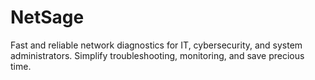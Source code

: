 # NetSage
Fast and reliable network diagnostics for IT, cybersecurity, and system administrators. Simplify troubleshooting, monitoring, and save precious time.
